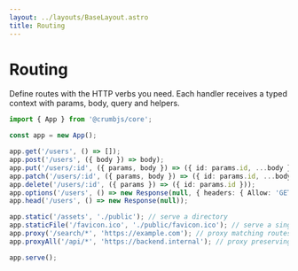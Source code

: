 ```yaml
---
layout: ../layouts/BaseLayout.astro
title: Routing
---
```


# Routing

Define routes with the HTTP verbs you need. Each handler receives a typed context with params, body, query and helpers.

```ts
import { App } from '@crumbjs/core';

const app = new App();

app.get('/users', () => []);
app.post('/users', ({ body }) => body);
app.put('/users/:id', ({ params, body }) => ({ id: params.id, ...body }));
app.patch('/users/:id', ({ params, body }) => ({ id: params.id, ...body }));
app.delete('/users/:id', ({ params }) => ({ id: params.id }));
app.options('/users', () => new Response(null, { headers: { Allow: 'GET,POST' } }));
app.head('/users', () => new Response(null));

app.static('/assets', './public'); // serve a directory
app.staticFile('/favicon.ico', './public/favicon.ico'); // serve a single file
app.proxy('/search/*', 'https://example.com'); // proxy matching routes
app.proxyAll('/api/*', 'https://backend.internal'); // proxy preserving path

app.serve();
```
